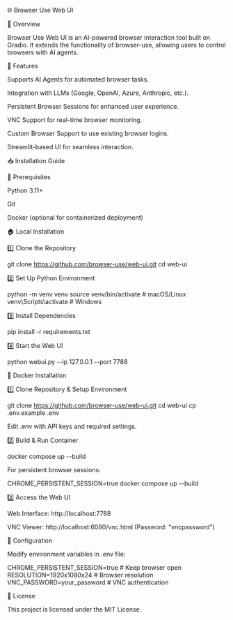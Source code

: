 🌐 Browser Use Web UI







🚀 Overview

Browser Use Web UI is an AI-powered browser interaction tool built on Gradio. It extends the functionality of browser-use, allowing users to control browsers with AI agents.

🔹 Features

Supports AI Agents for automated browser tasks.

Integration with LLMs (Google, OpenAI, Azure, Anthropic, etc.).

Persistent Browser Sessions for enhanced user experience.

VNC Support for real-time browser monitoring.

Custom Browser Support to use existing browser logins.

Streamlit-based UI for seamless interaction.

📥 Installation Guide

🔧 Prerequisites

Python 3.11+

Git

Docker (optional for containerized deployment)

🏠 Local Installation

1️⃣ Clone the Repository

git clone https://github.com/browser-use/web-ui.git
cd web-ui

2️⃣ Set Up Python Environment

python -m venv venv
source venv/bin/activate  # macOS/Linux
venv\Scripts\activate    # Windows

3️⃣ Install Dependencies

pip install -r requirements.txt

4️⃣ Start the Web UI

python webui.py --ip 127.0.0.1 --port 7788

🐳 Docker Installation

1️⃣ Clone Repository & Setup Environment

git clone https://github.com/browser-use/web-ui.git
cd web-ui
cp .env.example .env

Edit .env with API keys and required settings.

2️⃣ Build & Run Container

docker compose up --build

For persistent browser sessions:

CHROME_PERSISTENT_SESSION=true docker compose up --build

3️⃣ Access the Web UI

Web Interface: http://localhost:7788

VNC Viewer: http://localhost:6080/vnc.html (Password: "vncpassword")

🔧 Configuration

Modify environment variables in .env file:

CHROME_PERSISTENT_SESSION=true  # Keep browser open
RESOLUTION=1920x1080x24         # Browser resolution
VNC_PASSWORD=your_password      # VNC authentication

📜 License

This project is licensed under the MIT License.

